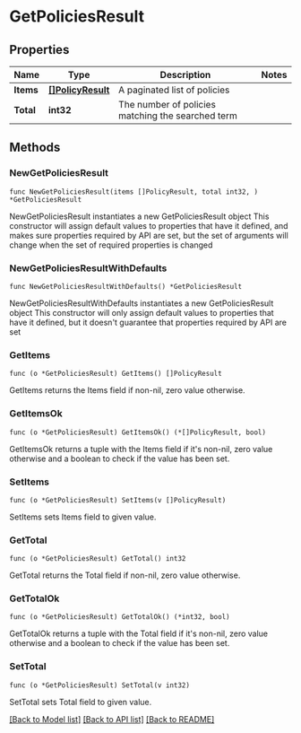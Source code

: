 # GetPoliciesResult

## Properties

Name | Type | Description | Notes
------------ | ------------- | ------------- | -------------
**Items** | [**[]PolicyResult**](PolicyResult.md) | A paginated list of policies |
**Total** | **int32** | The number of policies matching the searched term |

## Methods

### NewGetPoliciesResult

`func NewGetPoliciesResult(items []PolicyResult, total int32, ) *GetPoliciesResult`

NewGetPoliciesResult instantiates a new GetPoliciesResult object
This constructor will assign default values to properties that have it defined,
and makes sure properties required by API are set, but the set of arguments
will change when the set of required properties is changed

### NewGetPoliciesResultWithDefaults

`func NewGetPoliciesResultWithDefaults() *GetPoliciesResult`

NewGetPoliciesResultWithDefaults instantiates a new GetPoliciesResult object
This constructor will only assign default values to properties that have it defined,
but it doesn't guarantee that properties required by API are set

### GetItems

`func (o *GetPoliciesResult) GetItems() []PolicyResult`

GetItems returns the Items field if non-nil, zero value otherwise.

### GetItemsOk

`func (o *GetPoliciesResult) GetItemsOk() (*[]PolicyResult, bool)`

GetItemsOk returns a tuple with the Items field if it's non-nil, zero value otherwise
and a boolean to check if the value has been set.

### SetItems

`func (o *GetPoliciesResult) SetItems(v []PolicyResult)`

SetItems sets Items field to given value.

### GetTotal

`func (o *GetPoliciesResult) GetTotal() int32`

GetTotal returns the Total field if non-nil, zero value otherwise.

### GetTotalOk

`func (o *GetPoliciesResult) GetTotalOk() (*int32, bool)`

GetTotalOk returns a tuple with the Total field if it's non-nil, zero value otherwise
and a boolean to check if the value has been set.

### SetTotal

`func (o *GetPoliciesResult) SetTotal(v int32)`

SetTotal sets Total field to given value.

[[Back to Model list]](../README.md#documentation-for-models) [[Back to API list]](../README.md#documentation-for-api-endpoints) [[Back to README]](../README.md)
